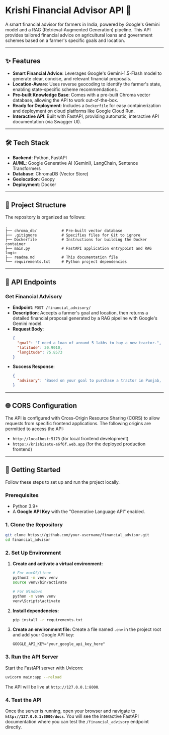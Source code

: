 # Krishi Financial Advisor API 🚜

A smart financial advisor for farmers in India, powered by Google's Gemini model and a RAG (Retrieval-Augmented Generation) pipeline. This API provides tailored financial advice on agricultural loans and government schemes based on a farmer's specific goals and location.

-----

## ✨ Features

  - **Smart Financial Advice**: Leverages Google's Gemini-1.5-Flash model to generate clear, concise, and relevant financial proposals.
  - **Location-Aware**: Uses reverse geocoding to identify the farmer's state, enabling state-specific scheme recommendations.
  - **Pre-built Knowledge Base**: Comes with a pre-built Chroma vector database, allowing the API to work out-of-the-box.
  - **Ready for Deployment**: Includes a `Dockerfile` for easy containerization and deployment on cloud platforms like Google Cloud Run.
  - **Interactive API**: Built with FastAPI, providing automatic, interactive API documentation (via Swagger UI).

-----

## 🛠️ Tech Stack

  - **Backend**: Python, FastAPI
  - **AI/ML**: Google Generative AI (Gemini), LangChain, Sentence Transformers
  - **Database**: ChromaDB (Vector Store)
  - **Geolocation**: Geopy
  - **Deployment**: Docker

-----

## 📂 Project Structure

The repository is organized as follows:

```
.
├── chroma_db/           # Pre-built vector database
├── .gitignore           # Specifies files for Git to ignore
├── Dockerfile           # Instructions for building the Docker container
├── main.py              # FastAPI application entrypoint and RAG logic
├── readme.md            # This documentation file
└── requirements.txt     # Python project dependencies
```

-----

## 🔌 API Endpoints

### Get Financial Advisory

  - **Endpoint**: `POST /financial_advisory/`
  - **Description**: Accepts a farmer's goal and location, then returns a detailed financial proposal generated by a RAG pipeline with Google's Gemini model.
  - **Request Body**:
    ```json
    {
      "goal": "I need a loan of around 5 lakhs to buy a new tractor.",
      "latitude": 30.9010,
      "longitude": 75.8573
    }
    ```
  - **Success Response**:
    ```json
    {
      "advisory": "Based on your goal to purchase a tractor in Punjab, the best option is the Kisan Credit Card (KCC) scheme..."
    }
    ```

-----

## 🌐 CORS Configuration

The API is configured with Cross-Origin Resource Sharing (CORS) to allow requests from specific frontend applications. The following origins are permitted to access the API:

  - `http://localhost:5173` (for local frontend development)
  - `https://krishisetu-a6f6f.web.app` (for the deployed production frontend)

-----

## 🚀 Getting Started

Follow these steps to set up and run the project locally.

### Prerequisites

  - Python 3.9+
  - A **Google API Key** with the "Generative Language API" enabled.

### 1\. Clone the Repository

```bash
git clone https://github.com/your-username/financial_advisor.git
cd financial_advisor
```

### 2\. Set Up Environment

1.  **Create and activate a virtual environment:**
    ```bash
    # For macOS/Linux
    python3 -m venv venv
    source venv/bin/activate

    # For Windows
    python -m venv venv
    venv\Scripts\activate
    ```
2.  **Install dependencies:**
    ```bash
    pip install -r requirements.txt
    ```
3.  **Create an environment file:**
    Create a file named `.env` in the project root and add your Google API key:
    ```env
    GOOGLE_API_KEY="your_google_api_key_here"
    ```

### 3\. Run the API Server

Start the FastAPI server with Uvicorn:

```bash
uvicorn main:app --reload
```

The API will be live at `http://127.0.0.1:8000`.

### 4\. Test the API

Once the server is running, open your browser and navigate to **`http://127.0.0.1:8000/docs`**. You will see the interactive FastAPI documentation where you can test the `/financial_advisory` endpoint directly.